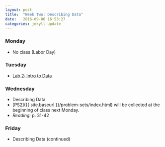 ```yaml
---
layout: post
title:  "Week Two: Describing Data"
date:   2016-09-06 16:53:27
categories: jekyll update
---
```


### Monday
- No class (Labor Day)
    
### Tuesday
- <a href = "{{ site.baseurl }}/assets/week-02/intro_to_data.html" target = "_blank">Lab 2: Intro to Data</a>

### Wednesday
- Describing Data
- [PS2]({{ site.baseurl }}/problem-sets/index.html) will be collected at the beginning of class next Monday.
- *Reading:* p. 31-42

### Friday
- Describing Data (continued)
